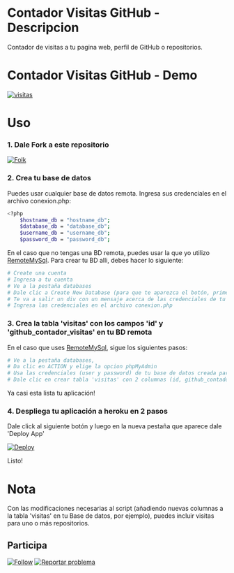 # Contador Visitas GitHub - Descripcion

Contador de visitas a tu pagina web, perfil de GitHub o repositorios. 

# Contador Visitas GitHub - Demo

<a href="https://github.com/KeyCuevasMelgarejo/KeyCuevasMelgarejo">
    <img alt="visitas" title="Visitas Perfil GitHub" src="https://github-contador-visitas.herokuapp.com/"/></a>

# Uso
### 1. Dale Fork a este repositorio
<a href="https://github.com/KeyCuevasMelgarejo/CONTADOR-VISITAS-GITHUB_/fork">
    <img alt="Folk" title="Fork Button" src="https://shields.io/badge/-DAR%20FORK-red.svg?&style=for-the-badge&logo=github&logoColor=white"/></a>

### 2. Crea tu base de datos
Puedes usar cualquier base de datos remota. Ingresa sus credenciales en el archivo conexion.php:
```bash
<?php
    $hostname_db = "hostname_db";
    $database_db = "database_db";
    $username_db = "username_db";
    $password_db = "password_db";
```
En el caso que no tengas una BD remota, puedes usar la que yo utilizo [RemoteMySql](https://remotemysql.com). Para crear tu BD alli, debes hacer lo siguiente:
```bash
# Create una cuenta
# Ingresa a tu cuenta
# Ve a la pestaña databases
# Dale clic a Create New Database (para que te aparezca el botón, primero debes contestar una pequeña encuesta).
# Te va a salir un div con un mensaje acerca de las credenciales de tu BD creada, ANÓTALA porque después desaparece.
# Ingresa las credenciales en el archivo conexion.php
```

### 3. Crea la tabla 'visitas' con los campos 'id' y 'github_contador_visitas' en tu BD remota
En el caso que uses [RemoteMySql](https://remotemysql.com), sigue los siguientes pasos:
```bash
# Ve a la pestaña databases,
# Da clic en ACTION y elige la opcion phpMyAdmin
# Usa las credenciales (user y password) de tu base de datos creada para ingresar a phpMyAdmin
# Dale clic en crear tabla 'visitas' con 2 columnas (id, github_contador_visitas)
```
Ya casi esta lista tu aplicación!

### 4. Despliega tu aplicación a heroku en 2 pasos

Dale click al siguiente botón y luego en la nueva pestaña que aparece dale 'Deploy App'

<a href="https://heroku.com/deploy?template=https://github.com/KeyCuevasMelgarejo/CONTADOR-VISITAS-GITHUB_/tree/master">
  <img src="https://www.herokucdn.com/deploy/button.svg" alt="Deploy"><br>
</a>


Listo!

# Nota
Con las modificaciones necesarias al script (añadiendo nuevas columnas a la tabla 'visitas' en tu Base de datos, por ejemplo), puedes incluir visitas para uno o más repositorios.

## Participa
<p align="left">
  <a href="https://github.com/KeyCuevasMelgarejo/CONTADOR-VISITAS-GITHUB_/subscription">
    <img alt="Follow" title="Dale Me Gusta" src="https://shields.io/badge/-LIKE%20THIS%20REPO-informational.svg?&style=for-the-badge&logo=github&logoColor=white"/></a>
  <a href="https://github.com/KeyCuevasMelgarejo/CONTADOR-VISITAS-GITHUB_/issues/new">
    <img alt="Reportar problema" title="Ayudemos a mejorar" src="https://shields.io/badge/-REPORTA%20UN%20PROBLEMA-yellow.svg?&style=for-the-badge&logo=github&logoColor=white"/></a>
</p>

